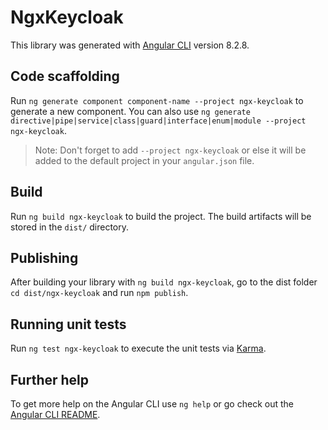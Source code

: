 # NgxKeycloak

This library was generated with [Angular CLI](https://github.com/angular/angular-cli) version 8.2.8.

## Code scaffolding

Run `ng generate component component-name --project ngx-keycloak` to generate a new component. You can also use `ng generate directive|pipe|service|class|guard|interface|enum|module --project ngx-keycloak`.
> Note: Don't forget to add `--project ngx-keycloak` or else it will be added to the default project in your `angular.json` file. 

## Build

Run `ng build ngx-keycloak` to build the project. The build artifacts will be stored in the `dist/` directory.

## Publishing

After building your library with `ng build ngx-keycloak`, go to the dist folder `cd dist/ngx-keycloak` and run `npm publish`.

## Running unit tests

Run `ng test ngx-keycloak` to execute the unit tests via [Karma](https://karma-runner.github.io).

## Further help

To get more help on the Angular CLI use `ng help` or go check out the [Angular CLI README](https://github.com/angular/angular-cli/blob/master/README.md).

